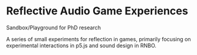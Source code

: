 # Reflective Audio Game Experiences

Sandbox/Playground for PhD research

A series of small experiments for reflection in games, primarily focusing on experimental interactions in p5.js and sound design in RNBO.